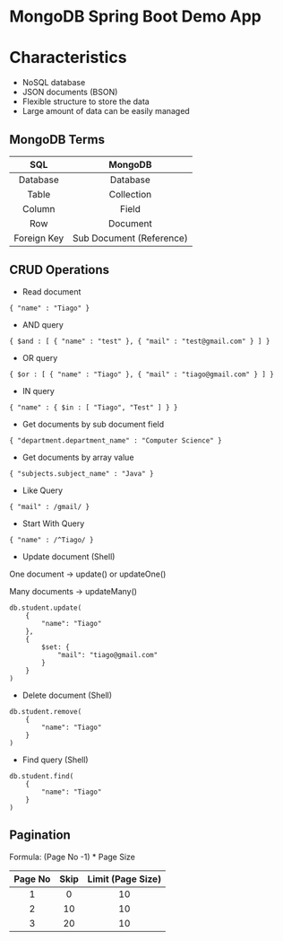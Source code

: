 # MongoDB Spring Boot Demo App

# Characteristics

* NoSQL database
* JSON documents (BSON)
* Flexible structure to store the data
* Large amount of data can be easily managed

## MongoDB Terms

SQL         | MongoDB
 :---:      | :---: |
Database    | Database |
Table       | Collection
Column      | Field
Row         | Document
Foreign Key | Sub Document (Reference)

## CRUD Operations

* Read document
```
{ "name" : "Tiago" }
```

* AND query
```
{ $and : [ { "name" : "test" }, { "mail" : "test@gmail.com" } ] }
```

* OR query
```
{ $or : [ { "name" : "Tiago" }, { "mail" : "tiago@gmail.com" } ] }
```

* IN query
```
{ "name" : { $in : [ "Tiago", "Test" ] } }
```

* Get documents by sub document field
```
{ "department.department_name" : "Computer Science" }
```

* Get documents by array value
```
{ "subjects.subject_name" : "Java" }
```

* Like Query
```
{ "mail" : /gmail/ }
```

* Start With Query
```
{ "name" : /^Tiago/ }
```

* Update document (Shell)

One document -> update() or updateOne()

Many documents -> updateMany()

```
db.student.update(
    {
        "name": "Tiago"
    },
    {
        $set: {
            "mail": "tiago@gmail.com"
        }
    }
)
```

* Delete document (Shell)

```
db.student.remove(
    {
        "name": "Tiago"
    }
)
```

* Find query (Shell)

```
db.student.find(
    {
        "name": "Tiago"
    }
)
```

## Pagination

Formula: (Page No -1) * Page Size

Page No | Skip | Limit (Page Size)
 :---:  | :---:| :---: |
1       | 0    | 10
2       | 10   | 10 
3       | 20   | 10
